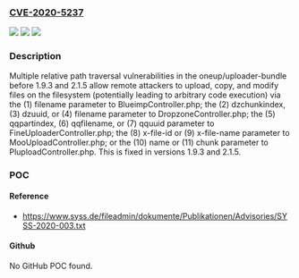 ### [CVE-2020-5237](https://cve.mitre.org/cgi-bin/cvename.cgi?name=CVE-2020-5237)
![](https://img.shields.io/static/v1?label=Product&message=oneup%2Fuploader-bundle&color=blue)
![](https://img.shields.io/static/v1?label=Version&message=n%2Fa&color=blue)
![](https://img.shields.io/static/v1?label=Vulnerability&message=CWE-23%3A%20Relative%20Path%20Traversal&color=brighgreen)

### Description

Multiple relative path traversal vulnerabilities in the oneup/uploader-bundle before 1.9.3 and 2.1.5 allow remote attackers to upload, copy, and modify files on the filesystem (potentially leading to arbitrary code execution) via the (1) filename parameter to BlueimpController.php; the (2) dzchunkindex, (3) dzuuid, or (4) filename parameter to DropzoneController.php; the (5) qqpartindex, (6) qqfilename, or (7) qquuid parameter to FineUploaderController.php; the (8) x-file-id or (9) x-file-name parameter to MooUploadController.php; or the (10) name or (11) chunk parameter to PluploadController.php. This is fixed in versions 1.9.3 and 2.1.5.

### POC

#### Reference
- https://www.syss.de/fileadmin/dokumente/Publikationen/Advisories/SYSS-2020-003.txt

#### Github
No GitHub POC found.

